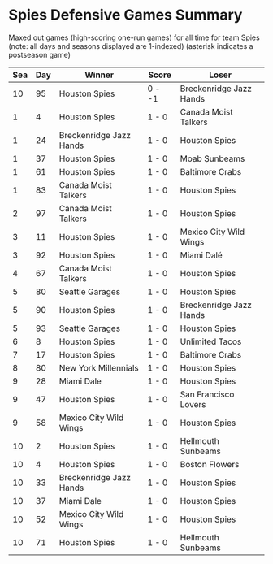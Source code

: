 # Spies Defensive Games Summary



Maxed out games (high-scoring one-run games) for all time for team Spies (note: all days and seasons displayed are 1-indexed) (asterisk indicates a postseason game)


| Sea | Day | Winner | Score | Loser | 
| ------ |------ |------ |------ |------ |
| 10 | 95 | Houston Spies | 0 - -1 | Breckenridge Jazz Hands | 
| 1 | 4 | Houston Spies | 1 - 0 | Canada Moist Talkers | 
| 1 | 24 | Breckenridge Jazz Hands | 1 - 0 | Houston Spies | 
| 1 | 37 | Houston Spies | 1 - 0 | Moab Sunbeams | 
| 1 | 61 | Houston Spies | 1 - 0 | Baltimore Crabs | 
| 1 | 83 | Canada Moist Talkers | 1 - 0 | Houston Spies | 
| 2 | 97 | Canada Moist Talkers | 1 - 0 | Houston Spies | 
| 3 | 11 | Houston Spies | 1 - 0 | Mexico City Wild Wings | 
| 3 | 92 | Houston Spies | 1 - 0 | Miami Dalé | 
| 4 | 67 | Canada Moist Talkers | 1 - 0 | Houston Spies | 
| 5 | 80 | Seattle Garages | 1 - 0 | Houston Spies | 
| 5 | 90 | Houston Spies | 1 - 0 | Breckenridge Jazz Hands | 
| 5 | 93 | Seattle Garages | 1 - 0 | Houston Spies | 
| 6 | 8 | Houston Spies | 1 - 0 | Unlimited Tacos | 
| 7 | 17 | Houston Spies | 1 - 0 | Baltimore Crabs | 
| 8 | 80 | New York Millennials | 1 - 0 | Houston Spies | 
| 9 | 28 | Miami Dale | 1 - 0 | Houston Spies | 
| 9 | 47 | Houston Spies | 1 - 0 | San Francisco Lovers | 
| 9 | 58 | Mexico City Wild Wings | 1 - 0 | Houston Spies | 
| 10 | 2 | Houston Spies | 1 - 0 | Hellmouth Sunbeams | 
| 10 | 4 | Houston Spies | 1 - 0 | Boston Flowers | 
| 10 | 33 | Breckenridge Jazz Hands | 1 - 0 | Houston Spies | 
| 10 | 37 | Miami Dale | 1 - 0 | Houston Spies | 
| 10 | 52 | Mexico City Wild Wings | 1 - 0 | Houston Spies | 
| 10 | 71 | Houston Spies | 1 - 0 | Hellmouth Sunbeams | 


